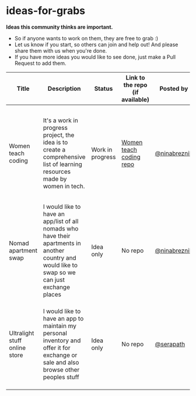 # ideas-for-grabs
**Ideas this community thinks are important.**
* So if anyone wants to work on them, they are free to grab :)
* Let us know if you start, so others can join and help out! And please share them with us when you're done.
* If you have more ideas you would like to see done, just make a Pull Request to add them.

| Title | Description | Status | Link to the repo (if available) | Posted by | Additional |
| ----- | ----------- | ------ | ------------------------------- | --------- | ---------- |
| Women teach coding | It's a work in progress project, the idea is to create a comprehensive list of learning resources made by women in tech. | Work in progress | [Women teach coding repo](https://github.com/ninabreznik/women-teach-coding) | [@ninabreznik](https://github.com/ninabreznik) | I started it but have little time to continue so if anyone would like to collaborate and push it forward, please!|
| Nomad apartment swap | I would like to have an app/list of all nomads who have their apartments in another country and would like to swap so we can just exchange places | Idea only | No repo | [@ninabreznik](https://github.com/ninabreznik) | It could be combined with some coins, which would enable also indirect swaps |
| Ultralight stuff online store  | I would like to have an app to maintain my personal inventory and offer it for exchange or sale and also browse other peoples stuff | Idea only | No repo | [@serapath](https://twitter.com/serapath) | Would like it on top of `dat` as a stand alone app others can fork - so no traditional backend - i own my data |
